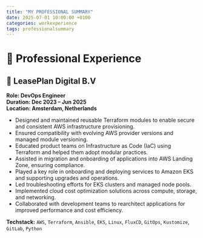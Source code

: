```yaml
---
title: "MY PROFESSIONAL SUMMARY"
date: 2025-07-01 10:00:00 +0100
categories: workexperience
tags: professionalsummary
---
```


# 💼 Professional Experience

## 🚗 LeasePlan Digital B.V
**Role: DevOps Engineer**  
**Duration: Dec 2023 – Jun 2025**  
**Location: Amsterdam, Netherlands**

- Designed and maintained reusable Terraform modules to enable secure and consistent AWS infrastructure provisioning.
- Ensured compatibility with evolving AWS provider versions and managed module versioning.
- Educated product teams on Infrastructure as Code (IaC) using Terraform and helped them adopt modular practices.
- Assisted in migration and onboarding of applications into AWS Landing Zone, ensuring compliance.
- Played a key role in onboarding and deploying services to Amazon EKS and supporting upgrades and operations.
- Led troubleshooting efforts for EKS clusters and managed node pools.
- Implemented cloud cost optimization solutions across compute, storage, and networking.
- Collaborated with development teams to rearchitect applications for improved performance and cost efficiency.

**Techstack:** `AWS`, `Terraform`, `Ansible`, `EKS`, `Linux`, `FluxCD`, `GitOps`, `Kustomize`, `GitLab`, `Python`